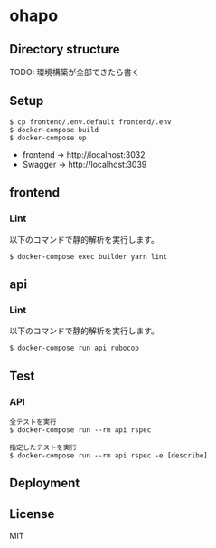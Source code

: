 # ohapo

## Directory structure

TODO: 環境構築が全部できたら書く

## Setup

```
$ cp frontend/.env.default frontend/.env
$ docker-compose build
$ docker-compose up
```

- frontend -> http://localhost:3032
- Swagger -> http://localhost:3039

## frontend

### Lint

以下のコマンドで静的解析を実行します。

```
$ docker-compose exec builder yarn lint
```

## api

### Lint

以下のコマンドで静的解析を実行します。

```
$ docker-compose run api rubocop
```

## Test

### API

```
全テストを実行
$ docker-compose run --rm api rspec

指定したテストを実行
$ docker-compose run --rm api rspec -e [describe]
```

## Deployment

## License

MIT
